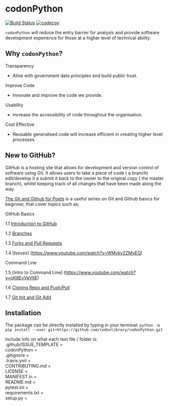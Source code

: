 # codonPython

[![Build Status](https://travis-ci.com/codonlibrary/codonPython.svg?branch=master)](https://travis-ci.com/codonlibrary/codonPython)
[![codecov](https://codecov.io/gh/codonlibrary/codonPython/branch/master/graph/badge.svg)](https://codecov.io/gh/codonlibrary/codonPython)

`codonPython` will reduce the entry barrier for analysis and provide software development experience for those at a higher level of technical ability. 

## Why `codonPython`?

Transparency 
  * Aline with government data principles and build public trust.

Improve Code 
  *	Innovate and improve the code we provide.

Usability 
  *	Increase the accessibility of code throughout the organisation.

Cost Effective
  *	Reusable generalised code will increase efficient in creating higher level processes. 

## New to GitHub?

GitHub is a hosting site that allows for development and version control of software using Git. It allows users to take a piece of code ( a branch) edit/develop it a submit it back to the owner to the original copy ( the master branch), whilst keeping track of all changes that have been made along the way. 

[The Git and Github for Poets](https://www.youtube.com/playlist?list=PLRqwX-V7Uu6ZF9C0YMKuns9sLDzK6zoiV) is a useful series on Git and Github basics for beginner, that cover topics such as; 

GitHub Basics 
  
1.1	[Introduction to GitHub](https://www.youtube.com/watch?v=BCQHnlnPusY)

1.2	[Branches](https://www.youtube.com/watch?v=oPpnCh7InLY)

1.3	[Forks and Pull Requests](https://www.youtube.com/watch?v=_NrSWLQsDL4)

1.4	[Issues] (https://www.youtube.com/watch?v=WMykv2ZMyEQ)

Command Line

1.5	[Intro to Command Line] (https://www.youtube.com/watch?v=oK8EvVeVltE)

1.6	[Cloning Repo and Push/Pull](https://www.youtube.com/watch?v=yXT1ElMEkW8)

1.7	[Git Init and Git Add](https://www.youtube.com/watch?v=9p2d-CuVlgc)



## Installation  
The package can be directly installed by typing in your terminal: `python -m pip install --user git+https://github.com/codonlibrary/codonPython.git`

Include info on what each text file / folder is:  
.github/ISSUE_TEMPLATE	=  
codonPython	=  
.gitignore	=  
.travis.yml	=  
CONTRIBUTING.md	=  
LICENSE	=  
MANIFEST.in	=  
README.md	=  
pytest.ini	=  
requirements.txt	=  
setup.py =  
